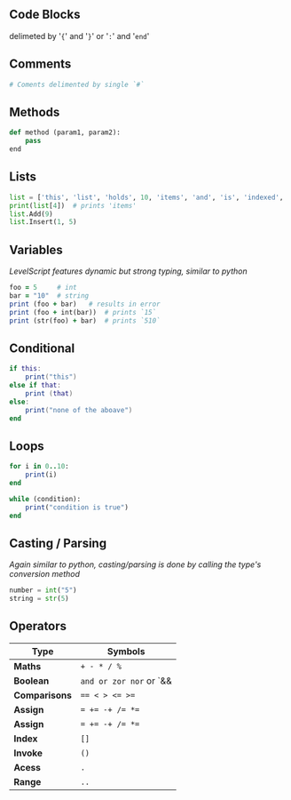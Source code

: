 ## Code Blocks
delimeted by '`{`' and '`}`' or '`:`' and '`end`'
## Comments
```ruby
# Coments delimented by single `#`
```
## Methods
```python
def method (param1, param2):
	pass
end
```
## Lists
```python
list = ['this', 'list', 'holds', 10, 'items', 'and', 'is', 'indexed', 'at', 0]
print(list[4])  # prints 'items'
list.Add(9)
list.Insert(1, 5)
```
## Variables
_LevelScript features dynamic but strong typing, similar to python_
```ruby
foo = 5		# int
bar = "10"	# string
print (foo + bar)	# results in error
print (foo + int(bar))	# prints `15`
print (str(foo) + bar)	# prints `510`
```
## Conditional
```lua
if this:
	print("this")
else if that:
	print (that)
else:
	print("none of the aboave")
end
```
## Loops
```ruby
for i in 0..10:
	print(i)
end
```
```ruby
while (condition):
	print("condition is true")
end
```
## Casting / Parsing
_Again similar to python, casting/parsing is done by calling the type's conversion method_
```python
number = int("5")
string = str(5)
```
## Operators
Type | Symbols
--- | ---
__Maths__ | `+ - * / %`
__Boolean__ | `and or zor nor` or `&& || !| !&`  
__Comparisons__ | `== < > <= >=`  
__Assign__ | `= += -+ /= *=`  
__Assign__ | `= += -+ /= *=`
__Index__ | `[]`
__Invoke__ | `()`
__Acess__ | `.`
__Range__ | `..`
